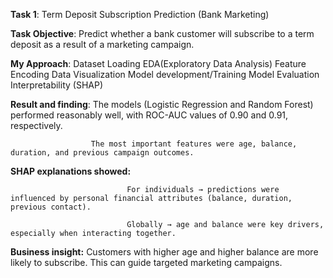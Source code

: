 **Task 1**: Term Deposit Subscription Prediction (Bank Marketing)

**Task Objective**:
                  Predict whether a bank customer will subscribe to a term deposit as a result of a marketing campaign.


**My Approach**:
                Dataset Loading
                EDA(Exploratory Data Analysis)
                Feature Encoding
                Data Visualization
                Model development/Training
                Model Evaluation
                Interpretability (SHAP)

**Result and finding**:
                      The models (Logistic Regression and Random Forest) performed reasonably well, with ROC-AUC values of 0.90 and 0.91, respectively.

                      The most important features were age, balance, duration, and previous campaign outcomes.

  **SHAP explanations showed:**

                              For individuals → predictions were influenced by personal financial attributes (balance, duration, previous contact).

                              Globally → age and balance were key drivers, especially when interacting together.

**Business insight:** Customers with higher age and higher balance are more likely to subscribe. This can guide targeted marketing campaigns.

